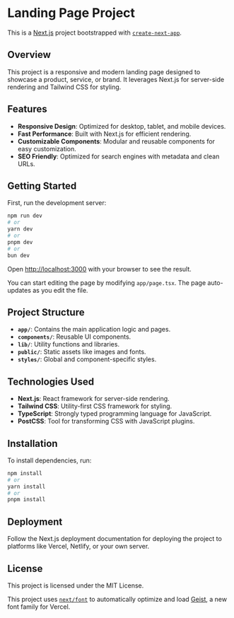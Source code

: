 # Landing Page Project

This is a [Next.js](https://nextjs.org) project bootstrapped with [`create-next-app`](https://nextjs.org/docs/app/api-reference/cli/create-next-app).

## Overview

This project is a responsive and modern landing page designed to showcase a product, service, or brand. It leverages Next.js for server-side rendering and Tailwind CSS for styling.

## Features

- **Responsive Design**: Optimized for desktop, tablet, and mobile devices.
- **Fast Performance**: Built with Next.js for efficient rendering.
- **Customizable Components**: Modular and reusable components for easy customization.
- **SEO Friendly**: Optimized for search engines with metadata and clean URLs.

## Getting Started

First, run the development server:

```bash
npm run dev
# or
yarn dev
# or
pnpm dev
# or
bun dev
```

Open [http://localhost:3000](http://localhost:3000) with your browser to see the result.

You can start editing the page by modifying `app/page.tsx`. The page auto-updates as you edit the file.

## Project Structure

- **`app/`**: Contains the main application logic and pages.
- **`components/`**: Reusable UI components.
- **`lib/`**: Utility functions and libraries.
- **`public/`**: Static assets like images and fonts.
- **`styles/`**: Global and component-specific styles.

## Technologies Used

- **Next.js**: React framework for server-side rendering.
- **Tailwind CSS**: Utility-first CSS framework for styling.
- **TypeScript**: Strongly typed programming language for JavaScript.
- **PostCSS**: Tool for transforming CSS with JavaScript plugins.

## Installation

To install dependencies, run:

```bash
npm install
# or
yarn install
# or
pnpm install
```

## Deployment

Follow the Next.js deployment documentation for deploying the project to platforms like Vercel, Netlify, or your own server.

## License

This project is licensed under the MIT License.

This project uses [`next/font`](https://nextjs.org/docs/app/building-your-application/optimizing/fonts) to automatically optimize and load [Geist](https://vercel.com/font), a new font family for Vercel.

